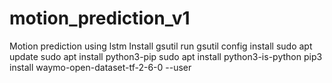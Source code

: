 # motion_prediction_v1
Motion prediction using lstm
Install gsutil
run gsutil config
install 
sudo apt update
sudo apt install python3-pip
sudo apt install python3-is-python
pip3 install waymo-open-dataset-tf-2-6-0 --user
